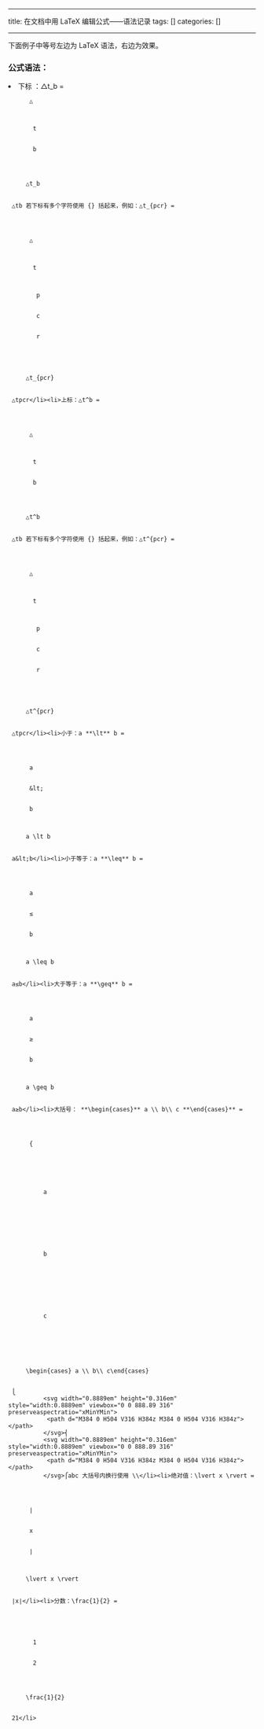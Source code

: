 
--- 
title:  在文档中用 LaTeX 编辑公式——语法记录 
tags: []
categories: [] 

---
下面例子中等号左边为 LaTeX 语法，右边为效果。

### 公式语法：
<li>下标 ：△t_b =  
      
       
        
        
          △ 
         
         
         
           t 
          
         
           b 
          
         
        
       
         △t_b 
        
       
     △tb​ 若下标有多个字符使用 {} 括起来，例如：△t_{pcr} =  
      
       
        
        
          △ 
         
         
         
           t 
          
          
          
            p 
           
          
            c 
           
          
            r 
           
          
         
        
       
         △t_{pcr} 
        
       
     △tpcr​</li><li>上标：△t^b =  
      
       
        
        
          △ 
         
         
         
           t 
          
         
           b 
          
         
        
       
         △t^b 
        
       
     △tb 若下标有多个字符使用 {} 括起来，例如：△t^{pcr} =  
      
       
        
        
          △ 
         
         
         
           t 
          
          
          
            p 
           
          
            c 
           
          
            r 
           
          
         
        
       
         △t^{pcr} 
        
       
     △tpcr</li><li>小于：a **\lt** b =  
      
       
        
        
          a 
         
        
          &lt; 
         
        
          b 
         
        
       
         a \lt b 
        
       
     a&lt;b</li><li>小于等于：a **\leq** b =  
      
       
        
        
          a 
         
        
          ≤ 
         
        
          b 
         
        
       
         a \leq b 
        
       
     a≤b</li><li>大于等于：a **\geq** b =  
      
       
        
        
          a 
         
        
          ≥ 
         
        
          b 
         
        
       
         a \geq b 
        
       
     a≥b</li><li>大括号： **\begin{cases}** a \\ b\\ c **\end{cases}** =  
      
       
        
        
          { 
         
         
          
           
            
            
              a 
             
            
           
          
          
           
            
            
              b 
             
            
           
          
          
           
            
            
              c 
             
            
           
          
         
        
       
         \begin{cases} a \\ b\\ c\end{cases} 
        
       
     ⎩ 
              <svg width="0.8889em" height="0.316em" style="width:0.8889em" viewbox="0 0 888.89 316" preserveaspectratio="xMinYMin"> 
               <path d="M384 0 H504 V316 H384z M384 0 H504 V316 H384z"></path> 
              </svg>⎨ 
              <svg width="0.8889em" height="0.316em" style="width:0.8889em" viewbox="0 0 888.89 316" preserveaspectratio="xMinYMin"> 
               <path d="M384 0 H504 V316 H384z M384 0 H504 V316 H384z"></path> 
              </svg>⎧​abc​ 大括号内换行使用 \\</li><li>绝对值：\lvert x \rvert =  
      
       
        
        
          ∣ 
         
        
          x 
         
        
          ∣ 
         
        
       
         \lvert x \rvert 
        
       
     ∣x∣</li><li>分数：\frac{1}{2} =  
      
       
        
         
         
           1 
          
         
           2 
          
         
        
       
         \frac{1}{2} 
        
       
     21​</li>